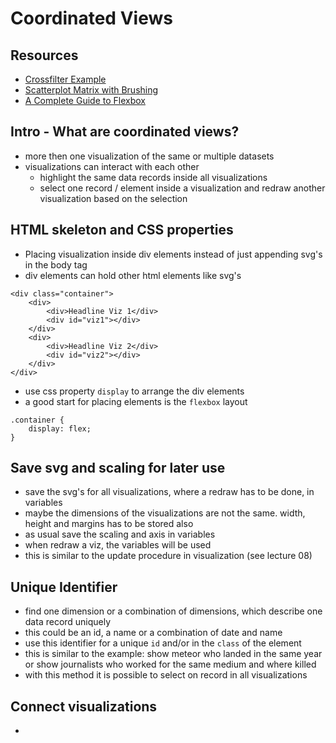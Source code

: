 # Coordinated Views

## Resources

* [Crossfilter Example](http://square.github.io/crossfilter/)
* [Scatterplot Matrix with Brushing](https://bl.ocks.org/mbostock/4063663)
* [A Complete Guide to Flexbox](https://css-tricks.com/snippets/css/a-guide-to-flexbox/)

## Intro - What are coordinated views?

* more then one visualization of the same or multiple datasets
* visualizations can interact with each other 
    - highlight the same data records inside all visualizations
    - select one record / element inside a visualization and redraw another visualization based on the selection 

## HTML skeleton and CSS properties

* Placing visualization inside div elements instead of just appending svg's in the body tag
* div elements can hold other html elements like svg's

```
<div class="container">
    <div>
        <div>Headline Viz 1</div>
        <div id="viz1"></div>
    </div>
    <div>
        <div>Headline Viz 2</div>
        <div id="viz2"></div>
    </div>
</div>
```

* use css property `display` to arrange the div elements
* a good start for placing elements is the `flexbox` layout 

```
.container {
    display: flex;
}
```

## Save svg and scaling for later use 

* save the svg's for all visualizations, where a redraw has to be done, in variables
* maybe the dimensions of the visualizations are not the same. width, height and margins has to be stored also
* as usual save the scaling and axis in variables 
* when redraw a viz, the variables will be used
* this is similar to the update procedure in visualization (see lecture 08)

## Unique Identifier

* find one dimension or a combination of dimensions, which describe one data record uniquely
* this could be an id, a name or a combination of date and name
* use this identifier for a unique `id` and/or in the `class` of the element
* this is similar to the example: show meteor who landed in the same year or show journalists who worked for the same medium and where killed
* with this method it is possible to select on record in all visualizations

## Connect visualizations

*  